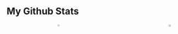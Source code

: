 <div class="github-stats-container">
    <h2 class="page-title page-text-color page-text-font mt-16 text-center">My Github Stats</h2>
    <p style="display: flex; justify-content: space-around;">
        <a href="https://github.com/dedybayu">
            <img width="47%" src="https://github-readme-stats.vercel.app/api?username=dedybayu&show_icons=true&theme=blue-green" />
        </a>
        <a href="https://github.com/dedybayu">
            <img width="50%" src="https://streak-stats.demolab.com?user=dedybayu&theme=blue-green" />
        </a>
    </p>
</div>
